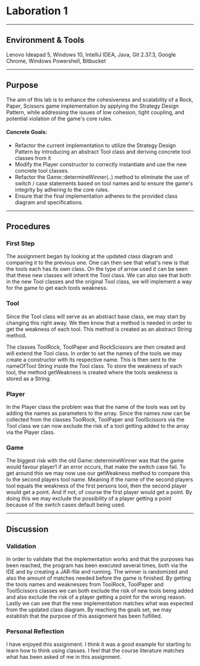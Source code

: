 # Laboration 1

---
## Environment & Tools

Lenovo Ideapad 5, Windows 10, IntelliJ IDEA, Java, Git 2.37.3, Google Chrome,
Windows Powershell, Bitbucket

---
## Purpose
The aim of this lab is to enhance the cohesiveness and scalability of a Rock, Paper, Scissors game
implementation by applying the Strategy Design Pattern, while addressing the issues of low cohesion, tight
coupling, and potential violation of the game's core rules.

#### Concrete Goals:
* Refactor the current implementation to utilize the Strategy Design Pattern by introducing an abstract
  Tool class and deriving concrete tool classes from it
* Modify the Player constructor to correctly instantiate and use the new concrete tool classes.
* Refactor the Game::determineWinner(..) method to eliminate the use of switch / case statements
  based on tool names and to ensure the game's integrity by adhering to the core rules.
* Ensure that the final implementation adheres to the provided class diagram and specifications.

---
## Procedures

### First Step

The assignment began by looking at the updated class diagram and comparing it to the previous one.
One can then see that what's new is that the tools each has its own class. On the type of arrow used it can be seen
that these new classes will inherit the Tool class. We can also see that both in the new Tool classes and the original
Tool class, we will implement a way for the game to get each tools weakness.


### Tool

Since the Tool class will serve as an abstract base class, we may start by changing this right away.
We then know that a method is needed in order to get the weakness of each tool. This method is created as an abstract
String method.

The classes ToolRock, ToolPaper and RockScissors are then created and will extend the Tool class.
In order to set the names of the tools we may create a constructor with its respective name. This is then sent to the
nameOfTool String inside the Tool class.
To store the weakness of each tool, the method getWeakness is created where the tools weakness is stored as a String.


### Player

In the Player class the problem was that the name of the tools was set by adding the names as parameters to the array.
Since the names now can be collected from the classes ToolRock, ToolPaper and ToolScissors via the Tool class we can now
exclude the risk of a tool getting added to the array via the Player class.

### Game

The biggest risk with the old Game::determineWinner was that the game would favour player1 if an error occurs,
that make the switch case fail. To get around this we may now use our getWeakness method to compare this to the second
players tool name. Meaning if the name of the second players tool equals the weakness of the first persons tool, then
the second player would get a point. And if not, of course the first player would get a point.
By doing this we may exclude the possibility of a player getting a point because of the switch cases default being used.

---
## Discussion

### Validation

In order to validate that the implementation works and that the purposes has been reached, the program has been
executed several times, both via the IDE and by creating a JAR-file and running. The winner is randomized and also the
amount of matches needed before the game is finished.
By getting the tools names and weaknesses from ToolRock, ToolPaper and ToolScissors classes we can both exclude the risk
of new tools being added and also exclude the risk of a player getting a point for the wrong reason.
Lastly we can see that the new implementation matches what was expected from the updated class diagram.
By reaching the goals set, we may establish that the purpose of this assignment has been fulfilled.

### Personal Reflection

I have enjoyed this assignment. I think it was a good example for starting to learn how to think using classes. I feel
that the course literature matches what has been asked of me in this assignment.